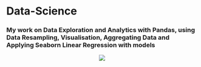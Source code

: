 # Data-Science
### My work on Data Exploration and Analytics with Pandas, using Data Resampling, Visualisation, Aggregating Data and Applying Seaborn Linear Regression with models</h3>
<p align="center"><img src="https://img-c.udemycdn.com/redactor/raw/2020-10-10_11-31-21-6f077e81c843cdfb085899620891eaf3.png"></p>
